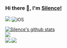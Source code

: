 ### Hi there 👋, I'm [Silence!](https://SilenceLove.github.io)
[![](https://img.shields.io/badge/-@SilenceLove-%23181717?style=flat-square&logo=github)](https://github.com/SilenceLove)
![iOS](https://img.shields.io/badge/-iOS-%232c3e50?style=flat-square&logo=iOS)

<a href="https://github.com/SilenceLove">
  <img align="center" src="https://github-readme-stats.vercel.app/api?username=SilenceLove&show_icons=true&icon_color=fff&bg_color=30,e96443,904e95&title_color=fff&text_color=fff" alt="Silence's github stats" />
</a>
<br>
<a href="https://github.com/SilenceLove">
  <img align="center" src="https://github-readme-stats.anuraghazra1.vercel.app/api/top-langs/?username=SilenceLove&layout=compact&bg_color=30,e96443,904e95&title_color=fff&text_color=fff" />
</a>
<br>
<a href="https://github.com/SilenceLove/HXPhotoPicker">
  <img align="center" src="https://github-readme-stats.anuraghazra1.vercel.app/api/pin/?username=SilenceLove&repo=HXPhotoPicker&icon_color=fff&bg_color=30,e96443,904e95&title_color=fff&text_color=fff" />
</a>    
<a href="https://github.com/SilenceLove/HXPHPicker">
  <img align="center" src="https://github-readme-stats.anuraghazra1.vercel.app/api/pin/?username=SilenceLove&repo=HXPHPicker&icon_color=fff&bg_color=30,e96443,904e95&title_color=fff&text_color=fff" />
</a>


<!--
**SilenceLove/SilenceLove** is a ✨ _special_ ✨ repository because its `README.md` (this file) appears on your GitHub profile.

Here are some ideas to get you started:

- 🔭 I’m currently working on ...
- 🌱 I’m currently learning ...
- 👯 I’m looking to collaborate on ...
- 🤔 I’m looking for help with ...
- 💬 Ask me about ...
- 📫 How to reach me: ...
- 😄 Pronouns: ...
- ⚡ Fun fact: ...
-->
